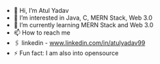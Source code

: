 - 👋 Hi, I’m Atul Yadav
- 👀 I’m interested in Java, C, MERN Stack, Web 3.0 
- 🌱 I’m currently learning MERN Stack and Web 3.0
- 📫 How to reach me
- 🖇️ linkedin - www.linkedin.com/in/atulyadav99
- ⚡ Fun fact: I am also into opensource

<!---
AtulYadavCodes/AtulYadavCodes is a ✨ special ✨ repository because its `README.md` (this file) appears on your GitHub profile.
You can click the Preview link to take a look at your changes.
--->
